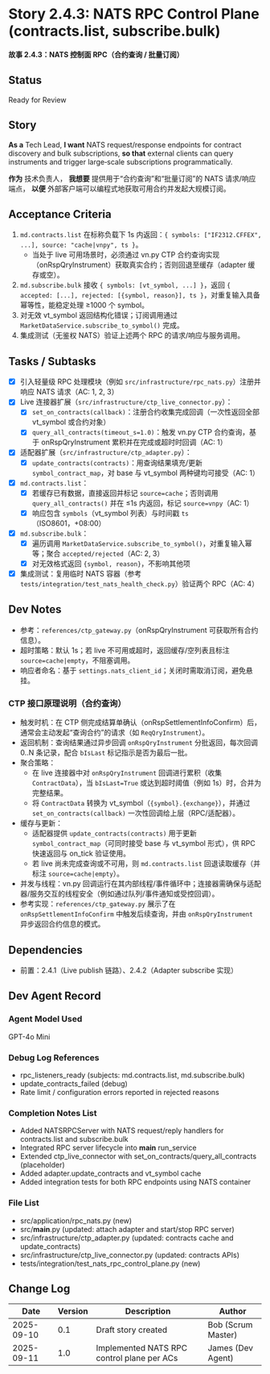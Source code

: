 # Story 2.4.3: NATS RPC Control Plane (contracts.list, subscribe.bulk)
**故事 2.4.3：NATS 控制面 RPC（合约查询 / 批量订阅）**

## Status
Ready for Review

## Story
**As a** Tech Lead,
**I want** NATS request/response endpoints for contract discovery and bulk subscriptions,
**so that** external clients can query instruments and trigger large‑scale subscriptions programmatically.

**作为** 技术负责人，
**我想要** 提供用于“合约查询”和“批量订阅”的 NATS 请求/响应端点，
**以便** 外部客户端可以编程式地获取可用合约并发起大规模订阅。

## Acceptance Criteria
1. `md.contracts.list` 在标称负载下 1s 内返回：`{ symbols: ["IF2312.CFFEX", ...], source: "cache|vnpy", ts }`。
   - 当处于 live 可用场景时，必须通过 vn.py CTP 合约查询实现（onRspQryInstrument）获取真实合约；否则回退至缓存（adapter 缓存或空）。
2. `md.subscribe.bulk` 接收 `{ symbols: [vt_symbol, ...] }`，返回 `{ accepted: [...], rejected: [{symbol, reason}], ts }`，对重复输入具备幂等性，能稳定处理 ≥1000 个 symbol。
3. 对无效 vt_symbol 返回结构化错误；订阅调用通过 `MarketDataService.subscribe_to_symbol()` 完成。
4. 集成测试（无鉴权 NATS）验证上述两个 RPC 的请求/响应与服务调用。

## Tasks / Subtasks
- [x] 引入轻量级 RPC 处理模块（例如 `src/infrastructure/rpc_nats.py`）注册并响应 NATS 请求（AC: 1, 2, 3）
- [x] Live 连接器扩展（`src/infrastructure/ctp_live_connector.py`）：
  - [x] `set_on_contracts(callback)`：注册合约收集完成回调（一次性返回全部 vt_symbol 或合约对象）
  - [x] `query_all_contracts(timeout_s=1.0)`：触发 vn.py CTP 合约查询，基于 onRspQryInstrument 累积并在完成或超时时回调（AC: 1）
- [x] 适配器扩展（`src/infrastructure/ctp_adapter.py`）：
  - [x] `update_contracts(contracts)`：用查询结果填充/更新 `symbol_contract_map`，对 base 与 vt_symbol 两种键均可接受（AC: 1）
- [x] `md.contracts.list`：
  - [x] 若缓存已有数据，直接返回并标记 `source=cache`；否则调用 `query_all_contracts()` 并在 ≤1s 内返回，标记 `source=vnpy`（AC: 1）
  - [x] 响应包含 `symbols`（vt_symbol 列表）与时间戳 `ts`（ISO8601，+08:00）
- [x] `md.subscribe.bulk`：
  - [x] 遍历调用 `MarketDataService.subscribe_to_symbol()`，对重复输入幂等；聚合 `accepted/rejected`（AC: 2, 3）
  - [x] 对无效格式返回 `{symbol, reason}`，不影响其他项
- [x] 集成测试：复用临时 NATS 容器（参考 `tests/integration/test_nats_health_check.py`）验证两个 RPC（AC: 4）

## Dev Notes
- 参考：`references/ctp_gateway.py`（onRspQryInstrument 可获取所有合约信息）。
- 超时策略：默认 1s；若 live 不可用或超时，返回缓存/空列表且标注 `source=cache|empty`，不阻塞调用。
- 响应者命名：基于 `settings.nats_client_id`；关闭时需取消订阅，避免悬挂。

### CTP 接口原理说明（合约查询）
- 触发时机：在 CTP 侧完成结算单确认（onRspSettlementInfoConfirm）后，通常会主动发起“查询合约”的请求（如 `ReqQryInstrument`）。
- 返回机制：查询结果通过异步回调 `onRspQryInstrument` 分批返回，每次回调 0..N 条记录，配合 `bIsLast` 标记指示是否为最后一批。
- 聚合策略：
  - 在 live 连接器中对 `onRspQryInstrument` 回调进行累积（收集 `ContractData`），当 `bIsLast=True` 或达到超时阈值（例如 1s）时，合并为完整结果。
  - 将 `ContractData` 转换为 vt_symbol（`{symbol}.{exchange}`），并通过 `set_on_contracts(callback)` 一次性回调给上层（RPC/适配器）。
- 缓存与更新：
  - 适配器提供 `update_contracts(contracts)` 用于更新 `symbol_contract_map`（可同时接受 base 与 vt_symbol 形式），供 RPC 快速返回与 on_tick 验证使用。
  - 若 live 尚未完成查询或不可用，则 `md.contracts.list` 回退读取缓存（并标注 `source=cache|empty`）。
- 并发与线程：vn.py 回调运行在其内部线程/事件循环中；连接器需确保与适配器/服务交互的线程安全（例如通过队列/事件通知或受控回调）。
- 参考实现：`references/ctp_gateway.py` 展示了在 `onRspSettlementInfoConfirm` 中触发后续查询，并由 `onRspQryInstrument` 异步返回合约信息的模式。

## Dependencies
- 前置：2.4.1（Live publish 链路）、2.4.2（Adapter subscribe 实现）


## Dev Agent Record

### Agent Model Used
GPT-4o Mini

### Debug Log References
- rpc_listeners_ready (subjects: md.contracts.list, md.subscribe.bulk)
- update_contracts_failed (debug)
- Rate limit / configuration errors reported in rejected reasons

### Completion Notes List
- Added NATSRPCServer with NATS request/reply handlers for contracts.list and subscribe.bulk
- Integrated RPC server lifecycle into __main__ run_service
- Extended ctp_live_connector with set_on_contracts/query_all_contracts (placeholder)
- Added adapter.update_contracts and vt_symbol cache
- Added integration tests for both RPC endpoints using NATS container

### File List
- src/application/rpc_nats.py (new)
- src/__main__.py (updated: attach adapter and start/stop RPC server)
- src/infrastructure/ctp_adapter.py (updated: contracts cache and update_contracts)
- src/infrastructure/ctp_live_connector.py (updated: contracts APIs)
- tests/integration/test_nats_rpc_control_plane.py (new)

## Change Log
| Date | Version | Description | Author |
|------|---------|-------------|--------|
| 2025-09-10 | 0.1 | Draft story created | Bob (Scrum Master) |
| 2025-09-11 | 1.0 | Implemented NATS RPC control plane per ACs | James (Dev Agent) |
